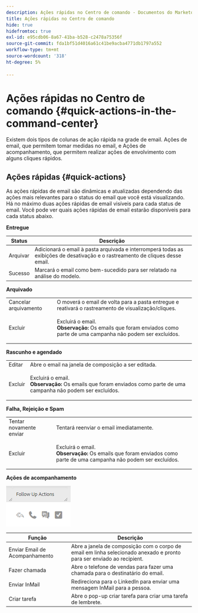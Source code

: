 ```yaml
---
description: Ações rápidas no Centro de comando - Documentos do Marketo - Documentação do produto
title: Ações rápidas no Centro de comando
hide: true
hidefromtoc: true
exl-id: e95cdb06-8a67-41ba-b528-c2478a75356f
source-git-commit: fda1bf51d4016a61c41be9acba4771db1797a552
workflow-type: tm+mt
source-wordcount: '318'
ht-degree: 5%

---
```


# Ações rápidas no Centro de comando {#quick-actions-in-the-command-center}

Existem dois tipos de colunas de ação rápida na grade de email. Ações de email, que permitem tomar medidas no email, e Ações de acompanhamento, que permitem realizar ações de envolvimento com alguns cliques rápidos.

## Ações rápidas {#quick-actions}

As ações rápidas de email são dinâmicas e atualizadas dependendo das ações mais relevantes para o status do email que você está visualizando. Há no máximo duas ações rápidas de email visíveis para cada status de email. Você pode ver quais ações rápidas de email estarão disponíveis para cada status abaixo.

**Entregue**

| Status | Descrição |
|---|---|
| Arquivar | Adicionará o email à pasta arquivada e interromperá todas as exibições de desativação e o rastreamento de cliques desse email. |
| Sucesso | Marcará o email como bem-sucedido para ser relatado na análise do modelo. |

**Arquivado**

<table> 
 <colgroup> 
  <col> 
  <col> 
 </colgroup> 
 <tbody> 
  <tr> 
   <td>Cancelar arquivamento</td> 
   <td>O moverá o email de volta para a pasta entregue e reativará o rastreamento de visualização/cliques.</td> 
  </tr> 
  <tr> 
   <td>Excluir</td> 
   <td><p>Excluirá o email.<br><strong>Observação:</strong> Os emails que foram enviados como parte de uma campanha não podem ser excluídos.</p></td> 
  </tr> 
 </tbody> 
</table>

**Rascunho e agendado**

<table> 
 <colgroup> 
  <col> 
  <col> 
 </colgroup> 
 <tbody> 
  <tr> 
   <td>Editar</td> 
   <td>Abre o email na janela de composição a ser editada.</td> 
  </tr> 
  <tr> 
   <td>Excluir</td> 
   <td><p>Excluirá o email.<br><strong>Observação:</strong> Os emails que foram enviados como parte de uma campanha não podem ser excluídos.</p></td> 
  </tr> 
 </tbody> 
</table>

**Falha, Rejeição e Spam**

<table> 
 <colgroup> 
  <col> 
  <col> 
 </colgroup> 
 <tbody> 
  <tr> 
   <td>Tentar novamente enviar</td> 
   <td>Tentará reenviar o email imediatamente.</td> 
  </tr> 
  <tr> 
   <td>Excluir</td> 
   <td><p>Excluirá o email.<br><strong>Observação:</strong> Os emails que foram enviados como parte de uma campanha não podem ser excluídos.</p></td> 
  </tr> 
 </tbody> 
</table>

**Ações de acompanhamento**

![](assets/quick-actions-in-the-command-center-1.png)

| Função | Descrição |
|---|---|
| Enviar Email de Acompanhamento | Abre a janela de composição com o corpo de email em linha selecionado anexado e pronto para ser enviado ao recipient. |
| Fazer chamada | Abre o telefone de vendas para fazer uma chamada para o destinatário do email. |
| Enviar InMail | Redireciona para o LinkedIn para enviar uma mensagem InMail para a pessoa. |
| Criar tarefa | Abre o pop-up criar tarefa para criar uma tarefa de lembrete. |
